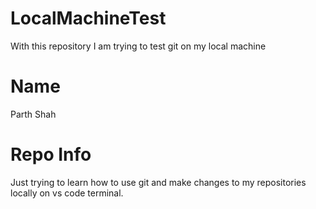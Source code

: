 # LocalMachineTest
With this repository I am trying to test git on my local machine 

# Name
Parth Shah

# Repo Info
Just trying to learn how to use git and make changes to my repositories locally on vs code terminal.